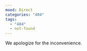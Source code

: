 ```yaml
---
mood: Direct
categories: "404"
tags:
  - "404"
  - not-found
---
```

We apologize for the inconvenience.